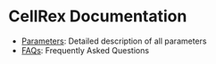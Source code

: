 # CellRex Documentation

- [Parameters](parameters.md): Detailed description of all parameters
- [FAQs](faq.md): Frequently Asked Questions